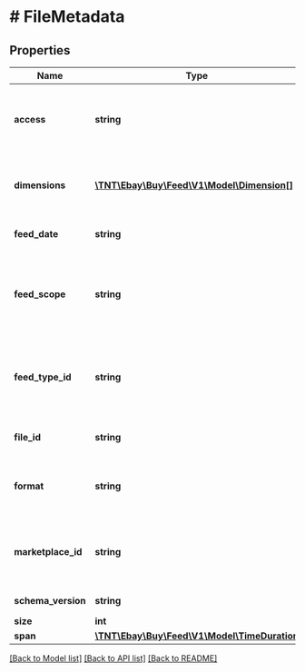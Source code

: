 # # FileMetadata

## Properties

Name | Type | Description | Notes
------------ | ------------- | ------------- | -------------
**access** | **string** | Indicates whether the application is permitted to access the feed file. One of &lt;code&gt;ALLOWED&lt;/code&gt; or &lt;code&gt;RESTRICTED&lt;/code&gt;. For implementation help, refer to &lt;a href&#x3D;&#39;https://developer.ebay.com/api-docs/buy/feed/types/api:AccessEnum&#39;&gt;eBay API documentation&lt;/a&gt; | [optional]
**dimensions** | [**\TNT\Ebay\Buy\Feed\V1\Model\Dimension[]**](Dimension.md) | An array of dimensions supported by the corresponding feed file. &lt;br /&gt;&lt;br /&gt;Currently the only dimension available is &lt;b&gt;CATEGORY&lt;/b&gt;.&lt;br /&gt;&lt;br /&gt;&lt;b&gt;Example:&lt;/b&gt;&lt;BR /&gt;&lt;code&gt;&amp;quot;dimensionKey&amp;quot;: &amp;quot;CATEGORY&amp;quot;,&lt;br /&gt;&amp;quotvalues&amp;quot;: &amp;lsqb;&amp;quot;15032&amp;quot;&amp;rsqb; | [optional]
**feed_date** | **string** | The date on which the feed was created. &lt;br /&gt;&lt;br /&gt;&lt;b&gt;Format:&lt;/b&gt; UTC format &lt;code&gt;(yyyy-MM-ddThh:00:00.000Z)&lt;/code&gt;. | [optional]
**feed_scope** | **string** | Specifies the frequency with which the feed file is made available (&lt;code&gt;HOURLY&lt;/code&gt;, &lt;code&gt;DAILY&lt;/code&gt;, &lt;code&gt;WEEKLY&lt;/code&gt;).&lt;br /&gt;&lt;br /&gt;Currently only &lt;code&gt;DAILY&lt;/code&gt; is supported. For implementation help, refer to &lt;a href&#x3D;&#39;https://developer.ebay.com/api-docs/buy/feed/types/api:FeedScopeEnum&#39;&gt;eBay API documentation&lt;/a&gt; | [optional]
**feed_type_id** | **string** | The unique identifier of the feed type.&lt;br /&gt;&lt;br /&gt;&lt;span class&#x3D;\&quot;tablenote\&quot;&gt;&lt;span style&#x3D;\&quot;color:#004680\&quot;&gt;&lt;strong&gt;Note:&lt;/strong&gt;&lt;/span&gt; Refer to &lt;a href&#x3D;\&quot;/api-docs/buy/feed/v1/static/overview.html#feed-types\&quot; target&#x3D;\&quot;_blank\&quot;&gt;Supported feed types&lt;/a&gt; for additional details.&lt;/span&gt; | [optional]
**file_id** | **string** | The file&#39;s unique identifier. This &lt;b&gt;fileid&lt;/b&gt; is used to select the feed file when using the &lt;b&gt;downloadFile&lt;/b&gt; method. | [optional]
**format** | **string** | Format of the returned feed file. Currently only TSV is supported. For implementation help, refer to &lt;a href&#x3D;&#39;https://developer.ebay.com/api-docs/buy/feed/types/api:FormatEnum&#39;&gt;eBay API documentation&lt;/a&gt; | [optional]
**marketplace_id** | **string** | The eBay marketplace identifier for the marketplace(s) to which the feed applies.&lt;br /&gt;&lt;br /&gt;&lt;b&gt;Example:&lt;/b&gt; &lt;code&gt;EBAY_UK&lt;/code&gt;. For implementation help, refer to &lt;a href&#x3D;&#39;https://developer.ebay.com/api-docs/buy/feed/types/bas:MarketplaceIdEnum&#39;&gt;eBay API documentation&lt;/a&gt; | [optional]
**schema_version** | **string** | Version of the API schema under which the feed was created. | [optional]
**size** | **int** | Size of the feed file in bytes. | [optional]
**span** | [**\TNT\Ebay\Buy\Feed\V1\Model\TimeDuration**](TimeDuration.md) |  | [optional]

[[Back to Model list]](../../README.md#models) [[Back to API list]](../../README.md#endpoints) [[Back to README]](../../README.md)
